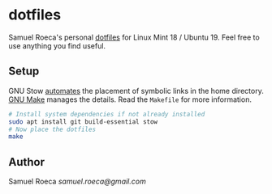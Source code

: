 # dotfiles

Samuel Roeca's personal [dotfiles](https://wiki.archlinux.org/index.php/Dotfiles) for Linux Mint 18 / Ubuntu 19. Feel free to use anything you find useful.

## Setup

GNU Stow [automates](https://alexpearce.me/2016/02/managing-dotfiles-with-stow/) the placement of symbolic links in the home directory. [GNU Make](https://www.gnu.org/software/make/) manages the details. Read the `Makefile` for more information.

```bash
# Install system dependencies if not already installed
sudo apt install git build-essential stow
# Now place the dotfiles
make
```

## Author

Samuel Roeca _samuel.roeca@gmail.com_
